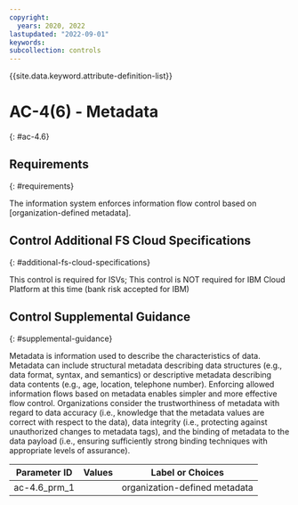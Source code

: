 ```yaml
---
copyright:
  years: 2020, 2022
lastupdated: "2022-09-01"
keywords: 
subcollection: controls
---
```



{{site.data.keyword.attribute-definition-list}}


# AC-4(6) - Metadata
{: #ac-4.6}

## Requirements
{: #requirements}

The information system enforces information flow control based on [organization-defined metadata].

## Control Additional FS Cloud Specifications
{: #additional-fs-cloud-specifications}

This control is required for ISVs; This control is NOT required for IBM Cloud Platform at this time (bank risk accepted for IBM)

## Control Supplemental Guidance
{: #supplemental-guidance}

Metadata is information used to describe the characteristics of data. Metadata can include structural metadata describing data structures (e.g., data format, syntax, and semantics) or descriptive metadata describing data contents (e.g., age, location, telephone number). Enforcing allowed information flows based on metadata enables simpler and more effective flow control. Organizations consider the trustworthiness of metadata with regard to data accuracy (i.e., knowledge that the metadata values are correct with respect to the data), data integrity (i.e., protecting against unauthorized changes to metadata tags), and the binding of metadata to the data payload (i.e., ensuring sufficiently strong binding techniques with appropriate levels of assurance).

| Parameter ID | Values | Label or Choices |
|---|---|---|
| ac-4.6_prm_1 |  | organization-defined metadata |